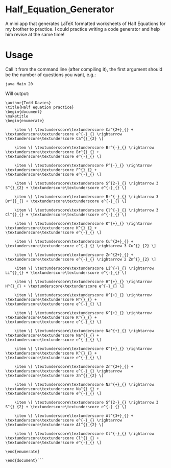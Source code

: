Half_Equation_Generator
=======================

A mini app that generates LaTeX formatted worksheets of Half Equations for my brother to practice. I could practice writing a code generator and help him revise at the same time!

Usage
========

Call it from the command line (after compiling it), the first argument should be the number of questions you want, e.g.:

```java Main 20```

Will output:

```\documentclass[twocolumn]{article}
\author{Todd Davies}
\title{Half equation practice}
\begin{document}
\maketitle
\begin{enumerate}

    \item \[ \textunderscore\textunderscore Ca^{2+}_{} + \textunderscore\textunderscore e^{-}_{} \rightarrow \textunderscore\textunderscore Ca^{}_{2} \]

    \item \[ \textunderscore\textunderscore Br^{-}_{} \rightarrow \textunderscore\textunderscore Br^{}_{} + \textunderscore\textunderscore e^{-}_{} \]

    \item \[ \textunderscore\textunderscore F^{-}_{} \rightarrow \textunderscore\textunderscore F^{}_{} + \textunderscore\textunderscore e^{-}_{} \]

    \item \[ \textunderscore\textunderscore S^{2-}_{} \rightarrow 3 S^{}_{2} + \textunderscore\textunderscore e^{-}_{} \]

    \item \[ \textunderscore\textunderscore Br^{-}_{} \rightarrow 3 Br^{}_{} + \textunderscore\textunderscore e^{-}_{} \]
    
    \item \[ \textunderscore\textunderscore Cl^{-}_{} \rightarrow 3 Cl^{}_{} + \textunderscore\textunderscore e^{-}_{} \]

    \item \[ \textunderscore\textunderscore K^{+}_{} \rightarrow \textunderscore\textunderscore K^{}_{} + \textunderscore\textunderscore e^{-}_{} \]

    \item \[ \textunderscore\textunderscore Cu^{2+}_{} + \textunderscore\textunderscore e^{-}_{} \rightarrow 3 Cu^{}_{2} \]

    \item \[ \textunderscore\textunderscore Zn^{2+}_{} + \textunderscore\textunderscore e^{-}_{} \rightarrow 2 Zn^{}_{2} \]

    \item \[ \textunderscore\textunderscore Li^{+}_{} \rightarrow  Li^{}_{} + \textunderscore\textunderscore e^{-}_{} \]

    \item \[ \textunderscore\textunderscore H^{+}_{} \rightarrow  H^{}_{} + \textunderscore\textunderscore e^{-}_{} \]

    \item \[ \textunderscore\textunderscore H^{+}_{} \rightarrow \textunderscore\textunderscore H^{}_{} + \textunderscore\textunderscore e^{-}_{} \]

    \item \[ \textunderscore\textunderscore K^{+}_{} \rightarrow \textunderscore\textunderscore K^{}_{} + \textunderscore\textunderscore e^{-}_{} \]

    \item \[ \textunderscore\textunderscore Na^{+}_{} \rightarrow \textunderscore\textunderscore Na^{}_{} + \textunderscore\textunderscore e^{-}_{} \]

    \item \[ \textunderscore\textunderscore K^{+}_{} \rightarrow \textunderscore\textunderscore K^{}_{} + \textunderscore\textunderscore e^{-}_{} \]

    \item \[ \textunderscore\textunderscore Zn^{2+}_{} + \textunderscore\textunderscore e^{-}_{} \rightarrow \textunderscore\textunderscore Zn^{}_{2} \]

    \item \[ \textunderscore\textunderscore Na^{+}_{} \rightarrow \textunderscore\textunderscore Na^{}_{} + \textunderscore\textunderscore e^{-}_{} \]

    \item \[ \textunderscore\textunderscore S^{2-}_{} \rightarrow 3 S^{}_{2} + \textunderscore\textunderscore e^{-}_{} \]

    \item \[ \textunderscore\textunderscore Al^{3+}_{} + \textunderscore\textunderscore e^{-}_{} \rightarrow \textunderscore\textunderscore Al^{}_{2} \]

    \item \[ \textunderscore\textunderscore Cl^{-}_{} \rightarrow \textunderscore\textunderscore Cl^{}_{} + \textunderscore\textunderscore e^{-}_{} \]

\end{enumerate}

\end{document}```